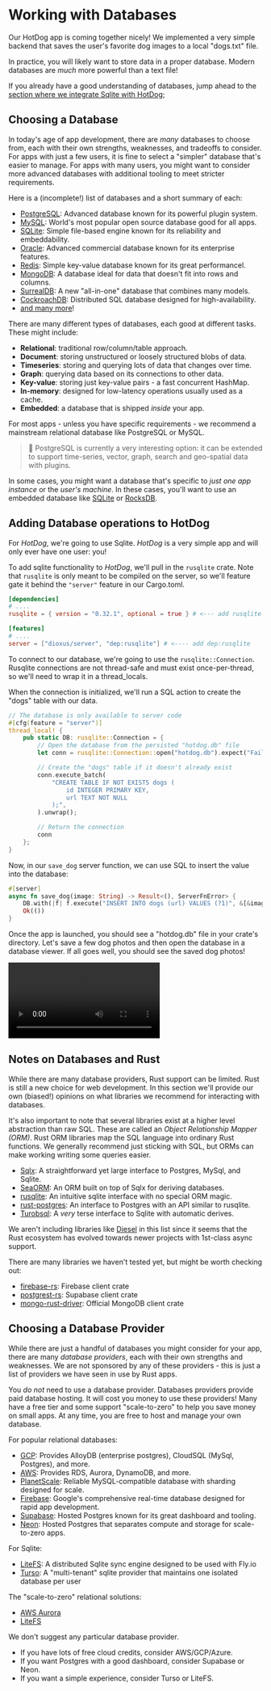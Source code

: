 # Working with Databases

Our HotDog app is coming together nicely! We implemented a very simple backend that saves the user's favorite dog images to a local "dogs.txt" file.

In practice, you will likely want to store data in a proper database. Modern databases are *much* more powerful than a text file!

If you already have a good understanding of databases, jump ahead to the [section where we integrate Sqlite with HotDog](#adding-database-operations-to-hotdog);

## Choosing a Database

In today's age of app development, there are *many* databases to choose from, each with their own strengths, weaknesses, and tradeoffs to consider. For apps with just a few users, it is fine to select a "simpler" database that's easier to manage. For apps with many users, you might want to consider more advanced databases with additional tooling to meet stricter requirements.

Here is a (incomplete!) list of databases and a short summary of each:

- [PostgreSQL](https://www.postgresql.org): Advanced database known for its powerful plugin system.
- [MySQL](https://www.mysql.com): World's most popular open source database good for all apps.
- [SQLite](https://www.sqlite.org): Simple file-based engine known for its reliability and embeddability.
- [Oracle](https://www.oracle.com/database/): Advanced commercial database known for its enterprise features.
- [Redis](http://redis.io): Simple key-value database known for its great performancel.
- [MongoDB](https://www.mongodb.com/): A database ideal for data that doesn't fit into rows and columns.
- [SurrealDB](https://surrealdb.com/): A new "all-in-one" database that combines many models.
- [CockroachDB](https://www.cockroachlabs.com): Distributed SQL database designed for high-availability.
- [and many more](https://dev.to/shreyvijayvargiya/list-of-45-databases-in-the-world-57e8)!

There are many different types of databases, each good at different tasks. These might include:
- **Relational**: traditional row/column/table approach.
- **Document**: storing unstructured or loosely structured blobs of data.
- **Timeseries**: storing and querying lots of data that changes over time.
- **Graph**: querying data based on its connections to other data.
- **Key-value**: storing just key-value pairs - a fast concurrent HashMap.
- **In-memory**: designed for low-latency operations usually used as a cache.
- **Embedded**: a database that is shipped *inside* your app.

For most apps - unless you have specific requirements - we recommend a mainstream relational database like PostgreSQL or MySQL.

> 📣 PostgreSQL is currently a very interesting option: it can be extended to support time-series, vector, graph, search and geo-spatial data with plugins.

In some cases, you might want a database that's specific to *just one app instance* or the *user's machine*. In these cases, you'll want to use an embedded database like [SQLite](https://www.sqlite.org) or [RocksDB](https://rocksdb.org).

## Adding Database operations to HotDog

For *HotDog*, we're going to use Sqlite. *HotDog* is a very simple app and will only ever have one user: you!

To add sqlite functionality to *HotDog*, we'll pull in the `rusqlite` crate. Note that `rusqlite` is only meant to be compiled on the server, so we'll feature gate it behind the `"server"` feature in our Cargo.toml.

```toml
[dependencies]
# ....
rusqlite = { version = "0.32.1", optional = true } # <--- add rusqlite

[features]
# ....
server = ["dioxus/server", "dep:rusqlite"] # <---- add dep:rusqlite
```

To connect to our database, we're going to use the `rusqlite::Connection`. Rusqlite connections are not thread-safe and must exist once-per-thread, so we'll need to wrap it in a thread_locals.

When the connection is initialized, we'll run a SQL action to create the "dogs" table with our data.

```rust
// The database is only available to server code
#[cfg(feature = "server")]
thread_local! {
    pub static DB: rusqlite::Connection = {
        // Open the database from the persisted "hotdog.db" file
        let conn = rusqlite::Connection::open("hotdog.db").expect("Failed to open database");

        // Create the "dogs" table if it doesn't already exist
        conn.execute_batch(
            "CREATE TABLE IF NOT EXISTS dogs (
                id INTEGER PRIMARY KEY,
                url TEXT NOT NULL
            );",
        ).unwrap();

        // Return the connection
        conn
    };
}
```

Now, in our `save_dog` server function, we can use SQL to insert the value into the database:

```rust
#[server]
async fn save_dog(image: String) -> Result<(), ServerFnError> {
    DB.with(|f| f.execute("INSERT INTO dogs (url) VALUES (?1)", &[&image]))?;
    Ok(())
}
```

Once the app is launched, you should see a "hotdog.db" file in your crate's directory. Let's save a few dog photos and then open the database in a database viewer. If all goes well, you should see the saved dog photos!

![Databaseview](/assets/06_docs/hotdog-db-view.mp4)

## Notes on Databases and Rust

While there are many database providers, Rust support can be limited. Rust is still a new choice for web development. In this section we'll provide our own (biased!) opinions on what libraries we recommend for interacting with databases.

It's also important to note that several libraries exist at a higher level abstraction than raw SQL. These are called an *Object Relationship Mapper (ORM)*. Rust ORM libraries map the SQL language into ordinary Rust functions. We generally recommend just sticking with SQL, but ORMs can make working writing some queries easier.

- [Sqlx](https://github.com/launchbadge/sqlx): A straightforward yet large interface to Postgres, MySql, and Sqlite.
- [SeaORM](https://github.com/SeaQL/sea-orm): An ORM built on top of Sqlx for deriving databases.
- [rusqlite](https://github.com/rusqlite/rusqlite): An intuitive sqlite interface with no special ORM magic.
- [rust-postgres](https://github.com/sfackler/rust-postgres): An interface to Postgres with an API similar to rusqlite.
- [Turobsql](https://github.com/trevyn/turbosql): A *very* terse interface to Sqlite with automatic derives.

We aren't including libraries like [Diesel](http://diesel.rs) in this list since it seems that the Rust ecosystem has evolved towards newer projects with 1st-class async support.

There are many libraries we haven't tested yet, but might be worth checking out:

- [firebase-rs](https://github.com/emreyalvac/firebase-rs): Firebase client crate
- [postgrest-rs](https://github.com/supabase-community/postgrest-rs): Supabase client crate
- [mongo-rust-driver](https://github.com/mongodb/mongo-rust-driver): Official MongoDB client crate

## Choosing a Database Provider

While there are just a handful of databases you might consider for your app, there are many *database providers*, each with their own strengths and weaknesses. We are not sponsored by any of these providers - this is just a list of providers we have seen in use by Rust apps.

You *do not* need to use a database provider. Databases providers provide paid database hosting. It will cost you money to use these providers! Many have a free tier and some support "scale-to-zero" to help you save money on small apps. At any time, you are free to host and manage your own database.

For popular relational databases:

- [GCP](https://cloud.google.com/products/databases): Provides AlloyDB (enterprise postgres), CloudSQL (MySql, Postgres), and more.
- [AWS](https://aws.amazon.com/products/databases/): Provides RDS, Aurora, DynamoDB, and more.
- [PlanetScale](https://planetscale.com): Reliable MySQL-compatible database with sharding designed for scale.
- [Firebase](https://firebase.google.com): Google's comprehensive real-time database designed for rapid app development.
- [Supabase](https://supabase.com): Hosted Postgres known for its great dashboard and tooling.
- [Neon](https://neon.tech): Hosted Postgres that separates compute and storage for scale-to-zero apps.

For Sqlite:

- [LiteFS](https://fly.io/docs/litefs/): A distributed Sqlite sync engine designed to be used with Fly.io
- [Turso](https://turso.tech): A "multi-tenant" sqlite provider that maintains one isolated database per user

The "scale-to-zero" relational solutions:

- [AWS Aurora](https://aws.amazon.com/rds/aurora/)
- [LiteFS](https://fly.io/docs/litefs/)

We don't suggest any particular database provider.

- If you have lots of free cloud credits, consider AWS/GCP/Azure.
- If you want Postgres with a good dashboard, consider Supabase or Neon.
- If you want a simple experience, consider Turso or LiteFS.
